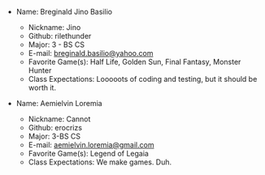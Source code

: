 * Name: Breginald Jino Basilio
  * Nickname: Jino
  * Github: rilethunder
  * Major: 3 - BS CS
  * E-mail: breginald.basilio@yahoo.com
  * Favorite Game(s): Half Life, Golden Sun, Final Fantasy, Monster Hunter
  * Class Expectations: Looooots of coding and testing, but it should be worth it.
  
* Name: Aemielvin Loremia
  * Nickname: Cannot
  * Github: erocrizs
  * Major: 3-BS CS
  * E-mail: aemielvin.loremia@gmail.com
  * Favorite Game(s): Legend of Legaia
  * Class Expectations: We make games. Duh.